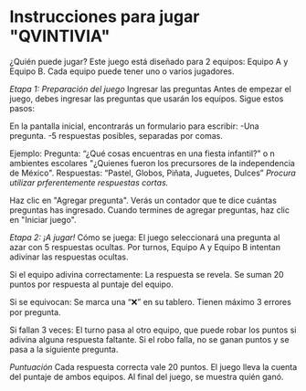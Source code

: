 <h1>Instrucciones para jugar "QVINTIVIA" </h1>
¿Quién puede jugar?
Este juego está diseñado para 2 equipos: Equipo A y Equipo B. Cada equipo puede tener uno o varios jugadores. <br>

<em>Etapa 1: Preparación del juego </em>
Ingresar las preguntas
Antes de empezar el juego, debes ingresar las preguntas que usarán los equipos.
Sigue estos pasos:

En la pantalla inicial, encontrarás un formulario para escribir:
-Una pregunta.
-5 respuestas posibles, separadas por comas.

Ejemplo:
Pregunta: “¿Qué cosas encuentras en una fiesta infantil?” o n ambientes escolares "¿Quienes fueron los precursores de la independencia de México".
Respuestas: “Pastel, Globos, Piñata, Juguetes, Dulces”
<em>Procura utilizar prferentemente respuestas cortas.</em>

Haz clic en "Agregar pregunta".
Verás un contador que te dice cuántas preguntas has ingresado.
Cuando termines de agregar preguntas, haz clic en "Iniciar juego".

<em>Etapa 2: ¡A jugar!</em>
 Cómo se juega:
El juego seleccionará una pregunta al azar con 5 respuestas ocultas.
Por turnos, Equipo A y Equipo B intentan adivinar las respuestas ocultas.

Si el equipo adivina correctamente:
La respuesta se revela.
Se suman 20 puntos por respuesta al puntaje del equipo.

Si se equivocan:
Se marca una “❌” en su tablero.
Tienen máximo 3 errores por pregunta.

Si fallan 3 veces:
El turno pasa al otro equipo, que puede robar los puntos si adivina alguna respuesta faltante.
Si el robo falla, no se ganan puntos y se pasa a la siguiente pregunta.

<em>Puntuación</em>
Cada respuesta correcta vale 20 puntos.
El juego lleva la cuenta del puntaje de ambos equipos.
Al final del juego, se muestra quién ganó.
